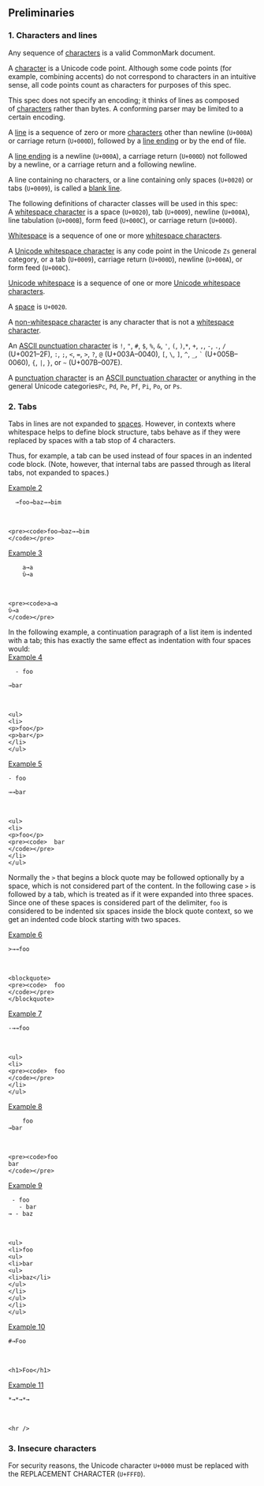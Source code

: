 ## Preliminaries


### 1. Characters and lines

Any sequence of [characters](https://github.github.com/gfm/#character) is a valid CommonMark document.  

A [character](https://github.github.com/gfm/#character) is a Unicode code point. Although some code points (for example, combining accents) do not correspond to characters in an intuitive sense, all code points count as characters for purposes of this spec. 

This spec does not specify an encoding; it thinks of lines as composed of [characters](https://github.github.com/gfm/#character) rather than bytes. A conforming parser may be limited to a certain encoding.  

A [line](https://github.github.com/gfm/#line) is a sequence of zero or more [characters](https://github.github.com/gfm/#character) other than newline (`U+000A`) or carriage return (`U+000D`), followed by a [line ending](https://github.github.com/gfm/#line-ending) or by the end of file.  

A [line ending](https://github.github.com/gfm/#line-ending) is a newline (`U+000A`), a carriage return (`U+000D`) not followed by a newline, or a carriage return and a following newline.  

A line containing no characters, or a line containing only spaces (`U+0020`) or tabs (`U+0009`), is called a [blank line](https://github.github.com/gfm/#blank-line).  

The following definitions of character classes will be used in this spec:  
A [whitespace character](https://github.github.com/gfm/#whitespace-character) is a space (`U+0020`), tab (`U+0009`), newline (`U+000A`), line tabulation (`U+000B`), form feed (`U+000C`), or carriage return (`U+000D`). 

[Whitespace](https://github.github.com/gfm/#whitespace) is a sequence of one or more [whitespace characters](https://github.github.com/gfm/#whitespace-character).  

A [Unicode whitespace character](https://github.github.com/gfm/#unicode-whitespace-character) is any code point in the Unicode `Zs` general category, or a tab (`U+0009`), carriage return (`U+000D`), newline (`U+000A`), or form feed (`U+000C`).  

[Unicode whitespace](https://github.github.com/gfm/#unicode-whitespace) is a sequence of one or more [Unicode whitespace characters](https://github.github.com/gfm/#unicode-whitespace-character).  

A [space](https://github.github.com/gfm/#space) is `U+0020`.  

A [non-whitespace character](https://github.github.com/gfm/#non-whitespace-character) is any character that is not a [whitespace character](https://github.github.com/gfm/#whitespace-character).  

An [ASCII punctuation character](https://github.github.com/gfm/#ascii-punctuation-character) is `!`, `"`, `#`, `$`, `%`, `&`, `'`, `(`, `)`,`*`, `+`, `,`, `-`, `.`, `/` (U+0021–2F), 
`:`, `;`, `<`, `=`, `>`, `?`, `@` (U+003A–0040),
`[`, `\`, `]`, `^`, `_`, `` ` `` (U+005B–0060), 
`{`, `|`, `}`, or `~` (U+007B–007E).

A [punctuation character](https://github.github.com/gfm/#punctuation-character) is an [ASCII punctuation character](https://github.github.com/gfm/#ascii-punctuation-character) or anything in the general Unicode categories`Pc`, `Pd`, `Pe`, `Pf`, `Pi`, `Po`, or `Ps`.  

### 2. Tabs

Tabs in lines are not expanded to [spaces](https://github.github.com/gfm/#space). However, in contexts where whitespace helps to define block structure, tabs behave as if they were replaced by spaces with a tab stop of 4 characters.  

Thus, for example, a tab can be used instead of four spaces in an indented code block. (Note, however, that internal tabs are passed through as literal tabs, not expanded to spaces.) 

<Example :index="1"/>   

[Example 2](https://github.github.com/gfm/#example-2)  

      →foo→baz→→bim

   

    <pre><code>foo→baz→→bim
    </code></pre>

[Example 3](https://github.github.com/gfm/#example-3)  

        a→a
        ὐ→a

   

    <pre><code>a→a
    ὐ→a
    </code></pre>

In the following example, a continuation paragraph of a list item is indented with a tab; this has exactly the same effect as indentation with four spaces would:  
[Example 4](https://github.github.com/gfm/#example-4)  

      - foo
    
    →bar

   

    <ul>
    <li>
    <p>foo</p>
    <p>bar</p>
    </li>
    </ul>

[Example 5](https://github.github.com/gfm/#example-5)  

    - foo
    
    →→bar

   

    <ul>
    <li>
    <p>foo</p>
    <pre><code>  bar
    </code></pre>
    </li>
    </ul>

Normally the `>` that begins a block quote may be followed optionally by a space, which is not considered part of the content. In the following case `>` is followed by a tab, which is treated as if it were expanded into three spaces. Since one of these spaces is considered part of the delimiter, `foo` is considered to be indented six spaces inside the block quote context, so we get an indented code block starting with two spaces.  

[Example 6](https://github.github.com/gfm/#example-6)  

    >→→foo

   

    <blockquote>
    <pre><code>  foo
    </code></pre>
    </blockquote>

[Example 7](https://github.github.com/gfm/#example-7)  

    -→→foo

   

    <ul>
    <li>
    <pre><code>  foo
    </code></pre>
    </li>
    </ul>

[Example 8](https://github.github.com/gfm/#example-8)  

        foo
    →bar

   

    <pre><code>foo
    bar
    </code></pre>

[Example 9](https://github.github.com/gfm/#example-9)  

     - foo
       - bar
    → - baz

   

    <ul>
    <li>foo
    <ul>
    <li>bar
    <ul>
    <li>baz</li>
    </ul>
    </li>
    </ul>
    </li>
    </ul>

[Example 10](https://github.github.com/gfm/#example-10)  

    #→Foo

   

    <h1>Foo</h1>

[Example 11](https://github.github.com/gfm/#example-11)  

    *→*→*→

   

    <hr />

### 3. Insecure characters

For security reasons, the Unicode character `U+0000` must be replaced with the REPLACEMENT CHARACTER (`U+FFFD`).  